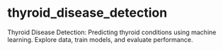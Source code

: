 # thyroid_disease_detection
Thyroid Disease Detection: Predicting thyroid conditions using machine learning. Explore data, train models, and evaluate performance.
